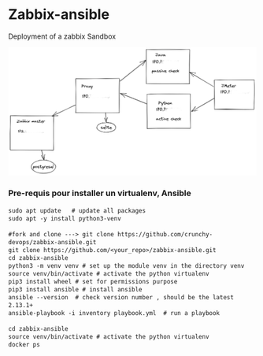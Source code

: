 # Zabbix-ansible

Deployment of a zabbix Sandbox 

![zabbix_architecture](screenshots/sandbox.png)


### Pre-requis pour installer un virtualenv, Ansible
```shell
sudo apt update   # update all packages
sudo apt -y install python3-venv

#fork and clone ---> git clone https://github.com/crunchy-devops/zabbix-ansible.git
git clone https://github.com/<your_repo>/zabbix-ansible.git
cd zabbix-ansible
python3 -m venv venv # set up the module venv in the directory venv
source venv/bin/activate # activate the python virtualenv
pip3 install wheel # set for permissions purpose
pip3 install ansible # install ansible
ansible --version  # check version number , should be the latest 2.13.1+
ansible-playbook -i inventory playbook.yml  # run a playbook

cd zabbix-ansible
source venv/bin/activate # activate the python virtualenv
docker ps 
```


